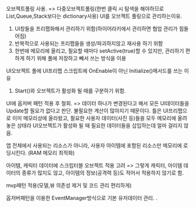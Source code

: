 오브젝트풀링 사용. => 다중오브젝트풀링(한번 클릭 시 탐색을 해야하므로 List,Queue,Stack보다는 dictionary사용)
UI를 오브젝트 풀링으로 관리하는이유.
1. UI창들을 프리팹화해서 관리하기 위함(하이어라키에서 관리하면 협업 관리가 힘들어짐)
2. 반복적으로 사용되는 프리팹들을 생성/파괴하지않고 재사용 하기 위함
3. 한번에 메모리에 올리고, 필요할 때마다 setActive(true)할 수 있지만, 관리하기 편하게 하기 위해 풀에 저장하고 빼서 쓰는 방식을 이용

UI오브젝트 풀에 UI프리팹 스크립트에 OnEnable이 아닌 Initialize()메서드를 쓰는 이유
1. Start()와 오브젝트가 활성화 될 때를 구분하기 위함. 


UI에 옵저버 패턴 적용 후 철회.
=> 데이터 하나가 변경된다고 해서 모든 UI데이터들을 Update할 필요가 없다고 판단. 불필요한 계산이 많아지기 때문이다. 틀은
   UI프리팹으로 이미 메모리상에 올라왔고, 필요한 사용자 데이터(사진 등)들을 모두 메모리에 올려놓은 상태라 UI오브젝트가 활성화 될 때 필요한 데이터들을 삽입하는데 얼마 걸리지 않음.


앱 전체에서 사용되는 리소스가 아니라, 사용자 아이템에 포함된 리소스만 메모리에 로딩시킨다. (RAM 메모리 최적화)

아이탬, 캐릭터 데이터에 스크립터블 오브젝트 적용 고려 => 그렇게 캐릭터, 아이템 데이터의 종류가 많지도 않고, 아이템의 정보(공격력 등)도 적어서 적용하지 않기로 함.

mvp패턴 적용(모델,뷰 의존성 제거 및 코드 관리 편리하게)

옵저버패턴을 이용한 EventManager방식으로 기본 유저데이터 관리.
.
